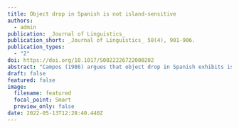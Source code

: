 ```yaml
---
title: Object drop in Spanish is not island-sensitive
authors:
  - admin
publication: _Journal of Linguistics_
publication_short: _Journal of Linguistics_ 58(4), 901-906.
publication_types:
  - "2"
doi: https://doi.org/10.1017/S0022226722000202
abstract: "Campos (1986) argues that object drop in Spanish exhibits island effects. This claim has remained unchallenged up to today and is largely assumed in the literature. In this paper, I show that this characterization is not empirically correct: given a proper discourse context, null objects can easily appear within a syntactic island in Spanish. This observation constitutes a non-trivial problem for object drop analyses based on movement."
draft: false
featured: false
image:
  filename: featured
  focal_point: Smart
  preview_only: false
date: 2022-05-13T12:28:40.440Z
---
```

